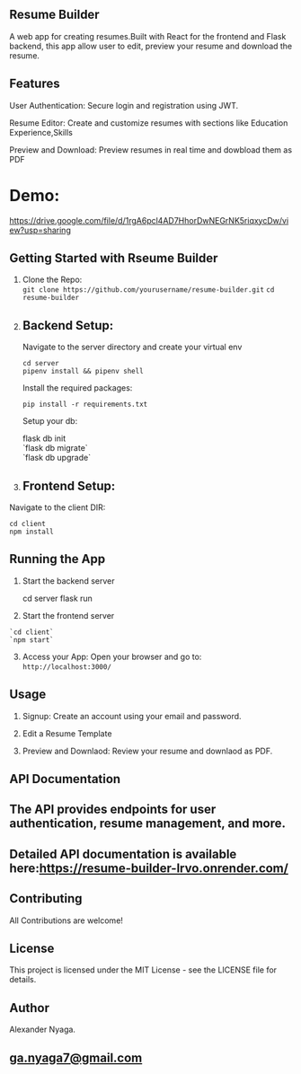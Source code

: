 ## Resume Builder

<p> A web app for creating resumes.Built with React for the frontend and Flask backend, this app allow user to  edit, preview your resume and download the  resume. </p>

## Features

<p> User Authentication: Secure login and registration using JWT.</p>
<p>Resume Editor: Create and customize resumes with sections like Education Experience,Skills</p>
<p>Preview and Download: Preview resumes in real time and dowbload them as PDF</p>

# Demo:
  https://drive.google.com/file/d/1rgA6pcl4AD7HhorDwNEGrNK5riqxycDw/view?usp=sharing

## Getting Started with Rseume Builder

1. Clone the Repo: <br>
`git clone https://github.com/yourusername/resume-builder.git`
`cd resume-builder`

2. ## Backend Setup:

   <p> Navigate to the server directory and create your virtual env</p>

    `cd server` <br>
    `pipenv install && pipenv shell`

    <p>Install the required packages: </p>

    `pip install -r requirements.txt`

    <p>Setup your db:</p>
    flask db init <br>
    `flask db migrate`<br>
    `flask db upgrade`<br>


3. ## Frontend Setup:

 <p>Navigate to the client DIR:</p>

  `cd client` <br>
  `npm install`<br>


  ## Running the App

  1. Start the backend server

        cd server 
        flask run 

  2. Start the frontend server
   
    `cd client`
    `npm start`

  3. Access your App: Open your browser and go to: <br>
    `http://localhost:3000/` 


## Usage

1. Signup: Create an account using your email and password.

2. Edit a Resume Template 

3. Preview and Downlaod: Review your resume and downlaod as PDF.

## API Documentation
## The API provides endpoints for user authentication, resume management, and more. 
 ## Detailed API documentation is available here:https://resume-builder-lrvo.onrender.com/


## Contributing 

 All Contributions are welcome! 

## License
This project is licensed under the MIT License - see the LICENSE file for details.

## Author 
 Alexander Nyaga.
 ## ga.nyaga7@gmail.com
















